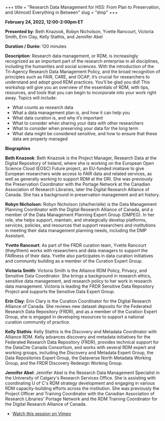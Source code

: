 +++
title = "Research Data Management for HSS: From Plan to Preservation, and (Almost) Everything in Between"
slug = "dmp"
+++

**February 24, 2022, 12:00-2:00pm ET**

**Presented by**: Beth Knazook, Robyn Nicholson, Yvette Rancourt, Victoria Smith, Erin Clay, Kelly
Stathis, and Jennifer Abel

**Duration / Durée**: 120 minutes

**Description**: Research data management, or RDM, is increasingly recognized as an important part of the research enterprise in all disciplines, including the humanities and social sciences. With the introduction of the Tri-Agency Research Data Management Policy, and the broad recognition of principles such as FAIR, CARE, and OCAP, it’s crucial for researchers to understand and adopt good RDM practices. You’ll be glad you did! This workshop will give you an overview of the essentials of RDM, with tips, resources, and tools that you can begin to incorporate into your work right away. Topics will include:
- What counts as research data
- What a data management plan is, and how it can help you
- What data curation is, and why it’s important
- What to consider when sharing your data with other researchers
- What to consider when preserving your data for the long term
- What data might be considered sensitive, and how to ensure that these data are properly managed

**Biographies** 

**Beth Knazook**: Beth Knazook is the Project Manager, Research Data at the Digital Repository of Ireland, where she is working on the European Open Science Cloud (EOSC) Future project, an EU-funded iniatiave to give European researchers wide access to FAIR data and related services, as well as generally working to support RDM at the DRI. She was previously the Preservation Coordinator with the Portage Network at the Canadian Association of Research Libraries, later the Digital Research Alliance of Canada. She has a background in preservation management and art history.

**Robyn Nicholson**: Robyn Nicholson (she/her/elle) is the Data Management Planning Coordinator with the Digital Research Alliance of Canada, and a member of the Data Management Planning Expert Group (DMPEG). In her role, she helps support, maintain, and strategically develop platforms, services, policies, and resources that support researchers and institutions in meeting their data management planning needs, including the DMP Assistant.

**Yvette Rancourt**: As part of the FRDR curation team, Yvette Rancourt (they/them) works with researchers and data managers to support the FAIRness of their data. Yvette also participates in data curation initiatives and community building as a member of the Curation Expert Group.

**Victoria Smith**: Victoria Smith is the Alliance RDM Policy, Privacy, and Sensitive Data Coordinator. She brings a background in research ethics, sensitive data management, and research policy to her work in research data management. Victoria is leading the FRDR Sensitive Data Repository Project and supports the Sensitive Data Expert Group.

**Erin Clay**: Erin Clary is the Curation Coordinator for the Digital Research Alliance of Canada. She reviews new dataset deposits for the Federated Research Data Repository (FRDR), and as a member of the Curation Expert Group, she is engaged in developing resources to support a national curation community of practice.

**Kelly Stathis**: Kelly Stathis is the Discovery and Metadata Coordinator with Alliance RDM. Kelly advances discovery and metadata initiatives for the Federated Research Data Repository (FRDR), provides technical support for the DataCite Canada Consortium, and works with several RDM expert and working groups, including the Discovery and Metadata Expert Group, the Data Repositories Expert Group, the Dataverse North Metadata Working Group, and the FRDR Discovery Redesign Working Group.

**Jennifer Abel**: Jennifer Abel is the Research Data Management Specialist in the University of Calgary's Research Services Office. She is assisting with coordinating U of C's RDM strategy development and engaging in various RDM capacity-building efforts across the institution. She was previously the Project Officer and Training Coordinator with the Canadian Association of Research Libraries' Portage Network and the RDM Training Coordinator for the Digital Research Alliance of Canada. 

- [Watch this session on Vimeo](https://vimeo.com/691077405)
